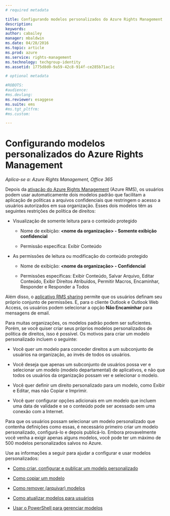 ```yaml
---
# required metadata

title: Configurando modelos personalizados do Azure Rights Management | Azure RMS
description:
keywords:
author: cabailey
manager: mbaldwin
ms.date: 04/28/2016
ms.topic: article
ms.prod: azure
ms.service: rights-management
ms.technology: techgroup-identity
ms.assetid: 1775d8d0-9a59-42c8-914f-ce285b71ac1c

# optional metadata

#ROBOTS:
#audience:
#ms.devlang:
ms.reviewer: esaggese
ms.suite: ems
#ms.tgt_pltfrm:
#ms.custom:

---
```


# Configurando modelos personalizados do Azure Rights Management

*Aplica-se a: Azure Rights Management, Office 365*

Depois da [ativação do Azure Rights Management](activate-service.md) (Azure RMS), os usuários podem usar automaticamente dois modelos padrão que facilitam a aplicação de políticas a arquivos confidenciais que restringem o acesso a usuários autorizados em sua organização. Esses dois modelos têm as seguintes restrições de política de direitos:

-   Visualização de somente leitura para o conteúdo protegido

    -   Nome de exibição: **&lt;nome da organização&gt; - Somente exibição confidencial**

    -   Permissão específica: Exibir Conteúdo

-   As permissões de leitura ou modificação do conteúdo protegido

    -   Nome de exibição: **&lt;nome da organização&gt; - Confidencial**

    -   Permissões específicas: Exibir Conteúdo, Salvar Arquivo, Editar Conteúdo, Exibir Direitos Atribuídos, Permitir Macros, Encaminhar, Responder e Responder a Todos

Além disso, o [aplicativo RMS sharing](../rms-client/sharing-app-windows.md) permite que os usuários definam seu próprio conjunto de permissões. E, para o cliente Outlook e Outlook Web Access, os usuários podem selecionar a opção **Não Encaminhar** para mensagens de email.

Para muitas organizações, os modelos padrão podem ser suficientes. Porém, se você quiser criar seus próprios modelos personalizados de política de direitos, isso é possível. Os motivos para criar um modelo personalizado incluem o seguinte:

-   Você quer um modelo para conceder direitos a um subconjunto de usuários na organização, ao invés de todos os usuários.

-   Você deseja que apenas um subconjunto de usuários possa ver e selecionar um modelo (modelo departamental) de aplicativos, e não que todos os usuários da organização possam ver e selecionar o modelo.

-   Você quer definir um direito personalizado para um modelo, como Exibir e Editar, mas não Copiar e Imprimir.

-   Você quer configurar opções adicionais em um modelo que incluem uma data de validade e se o conteúdo pode ser acessado sem uma conexão com a Internet.

Para que os usuários possam selecionar um modelo personalizado que contenha definições como essas, é necessário primeiro criar um modelo personalizado, configurá-lo e depois publicá-lo. Embora provavelmente você venha a exigir apenas alguns modelos, você pode ter um máximo de 500 modelos personalizados salvos no Azure. 

Use as informações a seguir para ajudar a configurar e usar modelos personalizados:

-   [Como criar, configurar e publicar um modelo personalizado](create-template.md)

-   [Como copiar um modelo](copy-template.md)

-   [Como remover (arquivar) modelos](remove-template.md)

-   [Como atualizar modelos para usuários](refresh-templates.md)

-   [Usar o PowerShell para gerenciar modelos](configure-templates-with-powershell.md)




<!--HONumber=Apr16_HO4-->


